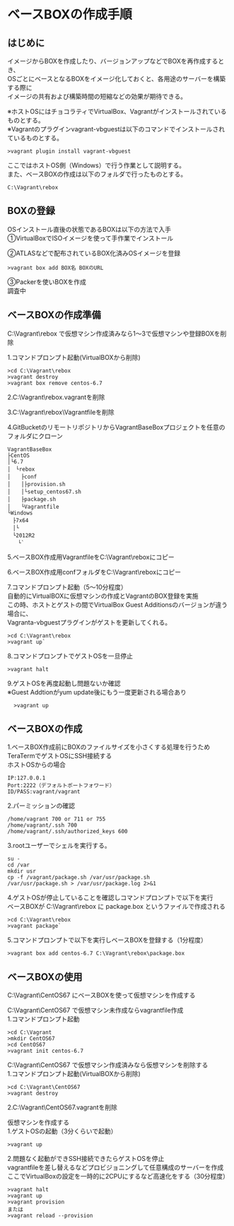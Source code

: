ベースBOXの作成手順
===============

はじめに
---------------

イメージからBOXを作成したり、バージョンアップなどでBOXを再作成するとき、  
OSごとにベースとなるBOXをイメージ化しておくと、各用途のサーバーを構築する際に  
イメージの共有および構築時間の短縮などの効果が期待できる。

※ホストOSにはチョコラティでVirtualBox、Vagrantがインストールされているものとする。  
※Vagrantのプラグインvagrant-vbguestは以下のコマンドでインストールされているものとする。

`>vagrant plugin install vagrant-vbguest`

ここではホストOS側（Windows）で行う作業として説明する。  
また、ベースBOXの作成は以下のフォルダで行ったものとする。

`C:\Vagrant\rebox`

## BOXの登録

OSインストール直後の状態であるBOXは以下の方法で入手  
①VirtualBoxでISOイメージを使って手作業でインストール

②ATLASなどで配布されているBOX化済みOSイメージを登録

`>vagrant box add BOX名 BOXのURL`

③Packerを使いBOXを作成  
調査中

## ベースBOXの作成準備

C:\Vagrant\rebox で仮想マシン作成済みなら1～3で仮想マシンや登録BOXを削除

1.コマンドプロンプト起動(VirtualBOXから削除)

    >cd C:\Vagrant\rebox
    >vagrant destroy
    >vagrant box remove centos-6.7

2.C:\Vagrant\rebox\.vagrantを削除

3.C:\Vagrant\rebox\Vagrantfileを削除

4.GitBucketのリモートリポジトリからVagrantBaseBoxプロジェクトを任意のフォルダにクローン

    VagrantBaseBox
    ├CentOS
    │└6.7
    │　└rebox
    │　　├conf
    │　　│├provision.sh
    │　　│└setup_centos67.sh
    │　　├package.sh
    │　　└Vagrantfile
    └Windows
    　├7x64
    　│└
    　└2012R2
    　　└`

5.ベースBOX作成用VagrantfileをC:\Vagrant\reboxにコピー

6.ベースBOX作成用confフォルダをC:\Vagrant\reboxにコピー

7.コマンドプロンプト起動（5～10分程度）  
自動的にVirtualBOXに仮想マシンの作成とVagrantのBOX登録を実施  
この時、ホストとゲストの間でVirtualBox Guest Additionsのバージョンが違う場合に、  
Vagranta-vbguestプラグインがゲストを更新してくれる。

    >cd C:\Vagrant\rebox
    >vagrant up`

8.コマンドプロンプトでゲストOSを一旦停止

`>vagrant halt`

9.ゲストOSを再度起動し問題ないか確認  
※Guest Addtionがyum update後にもう一度更新される場合あり

`  >vagrant up`

## ベースBOXの作成

1.ベースBOX作成前にBOXのファイルサイズを小さくする処理を行うためTeraTermでゲストOSにSSH接続する  
ホストOSからの場合

    IP:127.0.0.1
    Port:2222（デフォルトポートフォワード）
    ID/PASS:vagrant/vagrant

2.パーミッションの確認

    /home/vagrant 700 or 711 or 755
    /home/vagrant/.ssh 700
    /home/vagrant/.ssh/authorized_keys 600

3.rootユーザーでシェルを実行する。

    su -
    cd /var
    mkdir usr
    cp -f /vagrant/package.sh /var/usr/package.sh
    /var/usr/package.sh > /var/usr/package.log 2>&1

4.ゲストOSが停止していることを確認しコマンドプロンプトで以下を実行  
ベースBOXが C:\Vagrant\rebox に package.box というファイルで作成される

    >cd C:\Vagrant\rebox
    >vagrant package`

5.コマンドプロンプトで以下を実行しベースBOXを登録する（1分程度）

`>vagrant box add centos-6.7 C:\Vagrant\rebox\package.box`

## ベースBOXの使用

C:\Vagrant\CentOS67 にベースBOXを使って仮想マシンを作成する

C:\Vagrant\CentOS67 で仮想マシン未作成ならvagrantfile作成  
1.コマンドプロンプト起動

    >cd C:\Vagrant
    >mkdir CentOS67
    >cd CentOS67
    >vagrant init centos-6.7

C:\Vagrant\CentOS67 で仮想マシン作成済みなら仮想マシンを削除する  
1.コマンドプロンプト起動(VirtualBOXから削除)

    >cd C:\Vagrant\CentOS67
    >vagrant destroy

2.C:\Vagrant\CentOS67\.vagrantを削除

仮想マシンを作成する  
1.ゲストOSの起動（3分くらいで起動）

`>vagrant up`

2.問題なく起動ができSSH接続できたらゲストOSを停止  
vagrantfileを差し替えるなどプロビジョニングして任意構成のサーバーを作成  
ここでVirtualBoxの設定を一時的に2CPUにするなど高速化をする（30分程度）

    >vagrant halt
    >vagrant up
    >vagrant provision
    または
    >vagrant reload --provision
